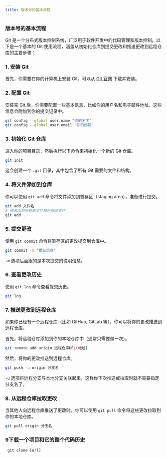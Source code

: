 ```yaml
---
title: 版本号的基本流程
---
```

### 版本号的基本流程
Git 是一个分布式版本控制系统，广泛用于软件开发中的代码管理和版本控制。以下是一个基本的 Git 使用流程，涵盖从初始化仓库到提交更改和推送更改到远程仓库的主要步骤：

### 1. 安装 Git

首先，你需要在你的计算机上安装 Git。可以从 [Git 官网](https://git-scm.com/) 下载并安装。

### 2. 配置 Git

安装完 Git 后，你需要配置一些基本信息，比如你的用户名和电子邮件地址。这些信息会附加到你的提交记录中。

```bash
git config --global user.name "你的名字"
git config --global user.email "你的邮箱"
```

### 3. 初始化 Git 仓库

进入你的项目目录，然后执行以下命令来初始化一个新的 Git 仓库。

```bash
git init
```

这会创建一个 `.git` 目录，其中包含了所有 Git 需要的文件和结构。

### 4. 将文件添加到仓库

你可以使用 `git add` 命令将文件添加到暂存区（staging area），准备进行提交。

```bash
git add 文件名
# 或者添加所有新文件和已修改文件
git add .
```

### 5. 提交更改

使用 `git commit` 命令将暂存区的更改提交到仓库中。

```bash
git commit -m "提交信息"
```

`-m` 选项后面跟的是本次提交的说明信息。

### 6. 查看更改历史

使用 `git log` 命令查看提交历史。

```bash
git log
```

### 7. 推送更改到远程仓库

如果你已经有一个远程仓库（比如 GitHub, GitLab 等），你可以将你的更改推送到远程仓库。

首先，将远程仓库添加到你的本地仓库中（通常只需要做一次）。

```bash
git remote add origin 远程仓库URL(地址)
```

然后，将你的更改推送到远程仓库。

```bash
git push -u origin 分支名
```

`-u` 选项将远程分支与本地分支关联起来，这样你下次推送或拉取时就不需要指定分支名了。

### 8. 从远程仓库拉取更改

当其他人向远程仓库推送了更改时，你可以使用 `git pull` 命令将这些更改拉取到你的本地仓库。

```bash
git pull origin 分支名
```
###  9下载一个项目和它的整个代码历史
` git clone [url]`
